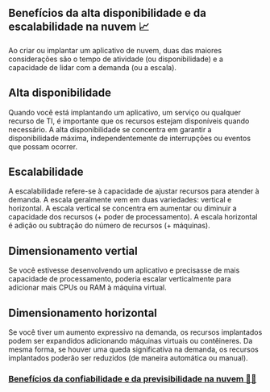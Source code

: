 ## Benefícios da alta disponibilidade e da escalabilidade na nuvem 📈
Ao criar ou implantar um aplicativo de nuvem, duas das maiores considerações são o tempo de atividade (ou disponibilidade) e a capacidade de lidar com a demanda (ou a escala).

## Alta disponibilidade
Quando você está implantando um aplicativo, um serviço ou qualquer recurso de TI, é importante que os recursos estejam disponíveis quando necessário. A alta disponibilidade se concentra em garantir a disponibilidade máxima, independentemente de interrupções ou eventos que possam ocorrer.

## Escalabilidade
A escalabilidade refere-se à capacidade de ajustar recursos para atender à demanda. A escala geralmente vem em duas variedades: vertical e horizontal. A escala vertical se concentra em aumentar ou diminuir a capacidade dos recursos (+ poder de processamento). A escala horizontal é adição ou subtração do número de recursos (+ máquinas).

## Dimensionamento vertial
Se você estivesse desenvolvendo um aplicativo e precisasse de mais capacidade de processamento, poderia escalar verticalmente para adicionar mais CPUs ou RAM à máquina virtual.

## Dimensionamento horizontal
Se você tiver um aumento expressivo na demanda, os recursos implantados podem ser expandidos adicionando máquinas virtuais ou contêineres. Da mesma forma, se houver uma queda significativa na demanda, os recursos implantados poderão ser reduzidos (de maneira automática ou manual).

### <a href="https://github.com/ofabiobatista/AZ-900/blob/main/confiabilidadePrevisibilidade.md"> Benefícios da confiabilidade e da previsibilidade na nuvem 🕵️‍♂️ </a>
